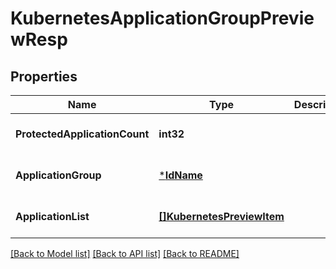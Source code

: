 # KubernetesApplicationGroupPreviewResp

## Properties
Name | Type | Description | Notes
------------ | ------------- | ------------- | -------------
**ProtectedApplicationCount** | **int32** |  | [optional] [default to null]
**ApplicationGroup** | [***IdName**](IdName.md) |  | [optional] [default to null]
**ApplicationList** | [**[]KubernetesPreviewItem**](KubernetesPreviewItem.md) |  | [optional] [default to null]

[[Back to Model list]](../README.md#documentation-for-models) [[Back to API list]](../README.md#documentation-for-api-endpoints) [[Back to README]](../README.md)

